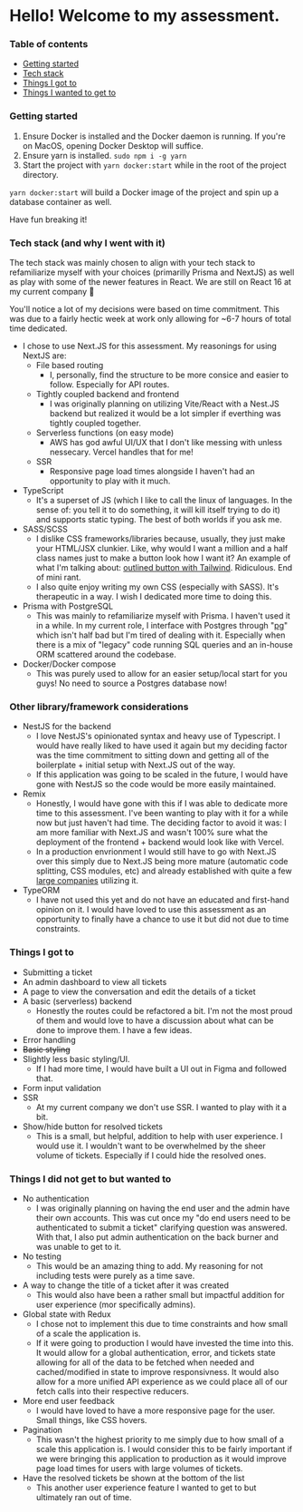 # Hello! Welcome to my assessment.

### Table of contents

- [Getting started](#getting-started)
- [Tech stack](#tech)
- [Things I got to](#got-to)
- [Things I wanted to get to](#wanted-to)

<section id="getting-started">

### Getting started

1. Ensure Docker is installed and the Docker daemon is running. If you're on MacOS, opening Docker Desktop will suffice.
2. Ensure yarn is installed. `sudo npm i -g yarn`
3. Start the project with `yarn docker:start` while in the root of the project directory.

`yarn docker:start` will build a Docker image of the project and spin up a database container as well.

Have fun breaking it!

</section>

<section id="tech">

### Tech stack (and why I went with it)

The tech stack was mainly chosen to align with your tech stack to refamiliarize myself with your choices (primarilly Prisma and NextJS)
as well as play with some of the newer features in React. We are still on React 16 at my current company 😬

You'll notice a lot of my decisions were based on time commitment. This was due to a fairly hectic week at work only allowing for ~6-7 hours of total time dedicated.

- I chose to use Next.JS for this assessment. My reasonings for using NextJS are:
  - File based routing
    - I, personally, find the structure to be more consice and easier to follow. Especially for API routes.
  - Tightly coupled backend and frontend
    - I was originally planning on utilizing Vite/React with a Nest.JS backend but realized it would be a lot simpler if everthing was tightly coupled together.
  - Serverless functions (on easy mode)
    - AWS has god awful UI/UX that I don't like messing with unless nessecary. Vercel handles that for me!
  - SSR
    - Responsive page load times alongside I haven't had an opportunity to play with it much.
- TypeScript
  - It's a superset of JS (which I like to call the linux of languages. In the sense of: you tell it to do something, it will kill itself trying to do it) and supports static typing. The best of both worlds if you ask me.
- SASS/SCSS
  - I dislike CSS frameworks/libraries because, usually, they just make your HTML/JSX clunkier. Like, why would I want a million and a half class names just to make a button look how I want it? An example of what I'm talking about: [outlined button with Tailwind](https://v1.tailwindcss.com/components/buttons#outline). Ridiculous. End of mini rant.
  - I also quite enjoy writing my own CSS (especially with SASS). It's therapeutic in a way. I wish I dedicated more time to doing this.
- Prisma with PostgreSQL
  - This was mainly to refamiliarize myself with Prisma. I haven't used it in a while. In my current role, I interface with Postgres through "[pg](https://www.npmjs.com/package/pg)" which isn't half bad but I'm tired of dealing with it. Especially when there is a mix of "legacy" code running SQL queries and an in-house ORM scattered around the codebase.
- Docker/Docker compose
  - This was purely used to allow for an easier setup/local start for you guys! No need to source a Postgres database now!

### Other library/framework considerations

- NestJS for the backend
  - I love NestJS's opinionated syntax and heavy use of Typescript. I would have really liked to have used it again but my deciding factor was the time commitment to sitting down and getting all of the boilerplate + initial setup with Next.JS out of the way.
  - If this application was going to be scaled in the future, I would have gone with NestJS so the code would be more easily maintained.
- Remix
  - Honestly, I would have gone with this if I was able to dedicate more time to this assessment. I've been wanting to play with it for a while now but just haven't had time. The deciding factor to avoid it was: I am more familiar with Next.JS and wasn't 100% sure what the deployment of the frontend + backend would look like with Vercel.
  - In a production envrionment I would still have to go with Next.JS over this simply due to Next.JS being more mature (automatic code splitting, CSS modules, etc) and already established with quite a few [large companies](https://nextjs.org/showcase) utilizing it.
- TypeORM
  - I have not used this yet and do not have an educated and first-hand opinion on it. I would have loved to use this assessment as an opportunity to finally have a chance to use it but did not due to time constraints.

</section>

<section id="got-to">

### Things I got to

- Submitting a ticket
- An admin dashboard to view all tickets
- A page to view the conversation and edit the details of a ticket
- A basic (serverless) backend
  - Honestly the routes could be refactored a bit. I'm not the most proud of them and would love to have a discussion about what can be done to improve them. I have a few ideas.
- Error handling
- ~~Basic styling~~
- Slightly less basic styling/UI.
  - If I had more time, I would have built a UI out in Figma and followed that.
- Form input validation
- SSR
  - At my current company we don't use SSR. I wanted to play with it a bit.
- Show/hide button for resolved tickets
  - This is a small, but helpful, addition to help with user experience. I would use it. I wouldn't want to be overwhelmed by the sheer volume of tickets. Especially if I could hide the resolved ones.

</section>

<section id="wanted-to">

### Things I did not get to but wanted to

- No authentication
  - I was originally planning on having the end user and the admin have their own accounts. This was cut once my "do end users need to be authenticated to submit a ticket" clarifying question was answered. With that, I also put admin authentication on the back burner and was unable to get to it.
- No testing
  - This would be an amazing thing to add. My reasoning for not including tests were purely as a time save.
- A way to change the title of a ticket after it was created
  - This would also have been a rather small but impactful addition for user experience (mor specifically admins).
- Global state with Redux
  - I chose not to implement this due to time constraints and how small of a scale the application is.
  - If it were going to production I would have invested the time into this. It would allow for a global authentication, error, and tickets state allowing for all of the data to be fetched when needed and cached/modified in state to improve responsivness. It would also allow for a more unified API experience as we could place all of our fetch calls into their respective reducers.
- More end user feedback
  - I would have loved to have a more responsive page for the user. Small things, like CSS hovers.
- Pagination
  - This wasn't the highest priority to me simply due to how small of a scale this application is. I would consider this to be fairly important if we were bringing this application to production as it would improve page load times for users with large volumes of tickets.
- Have the resolved tickets be shown at the bottom of the list
  - This another user experience feature I wanted to get to but ultimately ran out of time.

</section>
